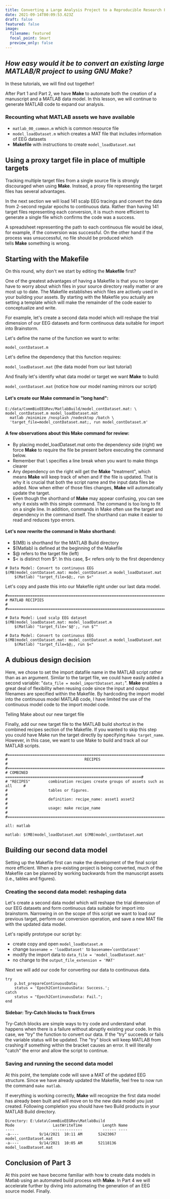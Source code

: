```yaml
---
title: Converting a Large Analysis Project to a Reproducible Research Framework Part 3
date: 2021-09-14T00:09:53.623Z
draft: false
featured: false
image:
  filename: featured
  focal_point: Smart
  preview_only: false
---
```

## *How easy would it be to convert an existing large MATLAB/R project to using GNU Make?*

In these tutorials, we will find out together!

After Part 1 and Part 2, we have **Make** to automate both the creation of a manuscript and a MATLAB data model. In this lesson, we will continue to generate MATLAB code to expand our analysis.

### Recounting what MATLAB assets we have available

* `matlab_00_common.m` which is common resource file
* `model_loadDataset.m` which creates a MAT file that includes information of EEG datasets
* **Makefile** with instructions to create `model_loadDataset.mat`

## Using a proxy target file in place of multiple targets

Tracking multiple target files from a single source file is strongly discouraged when using **Make**. Instead, a proxy file representing the target files has several advantages.

In the next section we will load 141 scalp EEG tracings and convert the data from 2-second regular epochs to continuous data. Rather than having 141 target files representing each conversion, it is much more efficient to generate a single file which confirms the code was a success.

A spreadsheet representing the path to each continuous file would be ideal, for example, if the conversion was successful. On the other hand if the process was unsuccessful, no file should be produced which tells **Make** something is wrong.

## Starting with the Makefile

On this round, why don't we start by editing the **Makefile** first? 

One of the greatest advantages of having a Makefile is that you no longer have to worry about which files in your source directory really matter or are most up to date. The Makefile establishes which files are actively used in your building your assets. By starting with the Makefile you actually are setting a template which will make the remainder of the code easier to conceptualize and write.

For example, let's create a second data model which will reshape the trial dimension of our EEG datasets and form continuous data suitable for import into Brainstorm. 

Let's define the name of the function we want to write:

`model_contDataset.m`

Let's define the dependency that this function requires:

`model_loadDataset.mat`  (the data model from our last tutorial)

And finally let's identify what data model or target we want **Make** to build:

`model_contDataset.mat`  (notice how our model naming mirrors our script)

#### Let's create our **Make** command in "long hand":

```
E:/data/CommBioEEGRev/MatlabBuild/model_contDataset.mat: \
model_contDataset.m model_loadDataset.mat
  matlab /minimize /nosplash /nodesktop /batch \
  'target_file=model_contDataset.mat;, run model_contDataset.m'
```

#### A few observations about this Make command for review:

* By placing model_loadDataset.mat onto the dependency side (right) we force **Make** to require the file be present before executing the command below. 
* Remember that \ specifies a line break when you want to make things clearer
* Any dependency on the right will get the **Make** "treatment", which means **Make** will keep track of when and if the file is updated. That is why it is crucial that both the script name and the input data files be added. Now when either of those files changes, **Make** will automatically update the target.
* Even though the shorthand of **Make** may appear confusing, you can see why it exists with this simple command. The command is too long to fit on a single line. In addition, commands in Make often use the target and dependency in the command itself. The shorthand can make it easier to read and reduces typo errors.

#### Let's now rewrite the command in Make shorthand:

* $(MB) is shorthand for the MATLAB Build directory
* $(Matlab) is defined at the beginning of the Makefile
* $@ refers to the target file (left)
* $< is distinct from $^. In this case, $< refers only to the first dependency

```
# Data Model: Convert to continuous EEG
$(MB)model_contDataset.mat: model_contDataset.m model_loadDataset.mat
    $(Matlab) "target_file=$@;, run $<"
```

Let's copy and paste this into our Makefile right under our last data model.

```
#==============================================================================#
# MATLAB RECIPIES                                                              #
#==============================================================================#

# Data Model: Load scalp EEG dataset
$(MB)model_loadDataset.mat: model_loadDataset.m
    $(Matlab) "target_file='$@';, run $^"

# Data Model: Convert to continuous EEG
$(MB)model_contDataset.mat: model_contDataset.m model_loadDataset.mat
    $(Matlab) "target_file=$@;, run $<"
```

## A dubious design decision

Here, we chose to set the import datafile name in the MATLAB script rather than as an argument. Similar to the target file, we could have easily added a second variable: "`data_file = model_importDataset.mat;`". **Make** enables a great deal of flexibility when reusing code since the input and output filenames are specified within the Makefile. By hardcoding the import model into the continuous model MATLAB code, I have limited the use of the continuous model code to the import model code.

Telling Make about our new target file

Finally, add our new target file to the MATLAB build shortcut in the combined recipes section of the Makefile. If you wanted to skip this step you could have Make run the target directly by specifying `Make target_name`. However, in this case, we want to use Make to build and track all our MATLAB scripts. 

```
#==============================================================================#
#                                  RECIPES                                     #
#==============================================================================#
# COMBINED         ============================================================#
# "RECIPES"        combination recipes create groups of assets such as all     #
#                  tables or figures.                                          #
#                  definition: recipe_name: asset1 asset2                      #
#                  usage: make recipe_name                                     #
#==============================================================================#

all: matlab

matlab: $(MB)model_loadDataset.mat $(MB)model_contDataset.mat
```

## Building our second data model

Setting up the Makefile first can make the development of the final script more efficient. When a pre-existing project is being converted, much of the Makefile can be planned by working backwards from the manuscript assets (i.e., tables and figures).

### Creating the second data model: reshaping data

Let's create a second data model which will reshape the trial dimension of our EEG datasets and form continuous data suitable for import into brainstorm. Narrowing in on the scope of this script we want to load our previous target, perform our conversion operation, and save a new MAT file with the updated data model.

Let's rapidly prototype our script by:

* create copy and open `model_loadDataset.m`
* change `basename = 'loadDataset' `to `basename=`'`contDataset'`
* modify the import data to `data_file = 'model_loadDataset.mat'`
* no change to the `output_file_extension = 'MAT'`

Next we will add our code for converting our data to continuous data. 

```
try
    p.bst_prepareContinuousData;
    status = 'Epoch2ContinuousData: Success.';
catch
    status = "Epoch2ContinuousData: Fail.";
end
```

#### Sidebar: Try-Catch blocks to Track Errors

Try-Catch blocks are simple ways to try code and understand what happens when there is a failure without abruptly existing your code. In this case, we "try" the function to convert our data. If the "try" succeeds or fails the variable status will be updated. The "try" block will keep MATLAB from crashing if something within the bracket causes an error. It will literally "catch" the error and allow the script to continue.

### Saving and running the second data model

At this point, the template code will save a MAT of the updated EEG structure. Since we have already updated the Makefile, feel free to now run the command `make matlab`.

If everything is working correctly, **Make** will recognize the first data model has already been built and will move on to the new data model you just created. Following completion you should have two Build products in your MATLAB Build directory.

```
Directory: E:\data\CommBioEEGRev\MatlabBuild
Mode                 LastWriteTime         Length Name
----                 -------------         ------ ----
-a----         9/14/2021  10:11 AM       52423067 model_contDataset.mat
-a----         9/14/2021  10:05 AM       52118136 model_loadDataset.mat
```

## Conclusion of Part 3

At this point we have become familiar with how to create data models in Matlab using an automated build process with **Make**. In Part 4 we will accelerate further by diving into automating the generation of an EEG source model. Finally.